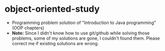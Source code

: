 # object-oriented-study
- Programming problem solution of "Introduction to Java programming"(OOP chapters)
- **Note:** Since I didn't know how to use git/github while solving those problems, some of my solutions are gone, I couldn't found them. Please correct me if existing solutions are wrong. 
